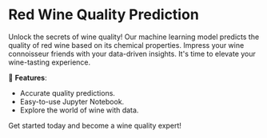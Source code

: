 # Red Wine Quality Prediction

Unlock the secrets of wine quality! Our machine learning model predicts the quality of red wine based on its chemical properties. Impress your wine connoisseur friends with your data-driven insights. It's time to elevate your wine-tasting experience.

🍷 **Features**:
- Accurate quality predictions.
- Easy-to-use Jupyter Notebook.
- Explore the world of wine with data.

Get started today and become a wine quality expert!
